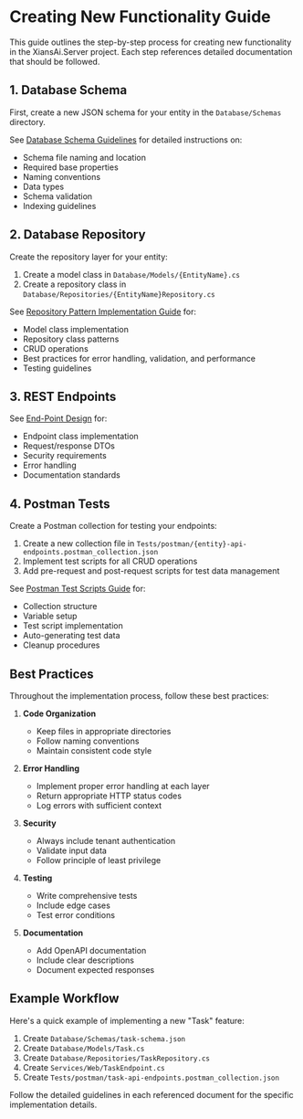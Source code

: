 # Creating New Functionality Guide

This guide outlines the step-by-step process for creating new functionality in the XiansAi.Server project. Each step references detailed documentation that should be followed.

## 1. Database Schema

First, create a new JSON schema for your entity in the `Database/Schemas` directory.

See [Database Schema Guidelines](database-schemas.md) for detailed instructions on:

- Schema file naming and location
- Required base properties
- Naming conventions
- Data types
- Schema validation
- Indexing guidelines

## 2. Database Repository

Create the repository layer for your entity:

1. Create a model class in `Database/Models/{EntityName}.cs`
2. Create a repository class in `Database/Repositories/{EntityName}Repository.cs`

See [Repository Pattern Implementation Guide](database-repositories.md) for:

- Model class implementation
- Repository class patterns
- CRUD operations
- Best practices for error handling, validation, and performance
- Testing guidelines

## 3. REST Endpoints

See [End-Point Design](end-point-design.md) for:

- Endpoint class implementation
- Request/response DTOs
- Security requirements
- Error handling
- Documentation standards

## 4. Postman Tests

Create a Postman collection for testing your endpoints:

1. Create a new collection file in `Tests/postman/{entity}-api-endpoints.postman_collection.json`
2. Implement test scripts for all CRUD operations
3. Add pre-request and post-request scripts for test data management

See [Postman Test Scripts Guide](client-postman-test.md) for:

- Collection structure
- Variable setup
- Test script implementation
- Auto-generating test data
- Cleanup procedures

## Best Practices

Throughout the implementation process, follow these best practices:

1. **Code Organization**
   - Keep files in appropriate directories
   - Follow naming conventions
   - Maintain consistent code style

2. **Error Handling**
   - Implement proper error handling at each layer
   - Return appropriate HTTP status codes
   - Log errors with sufficient context

3. **Security**
   - Always include tenant authentication
   - Validate input data
   - Follow principle of least privilege

4. **Testing**
   - Write comprehensive tests
   - Include edge cases
   - Test error conditions

5. **Documentation**
   - Add OpenAPI documentation
   - Include clear descriptions
   - Document expected responses

## Example Workflow

Here's a quick example of implementing a new "Task" feature:

1. Create `Database/Schemas/task-schema.json`
2. Create `Database/Models/Task.cs`
3. Create `Database/Repositories/TaskRepository.cs`
4. Create `Services/Web/TaskEndpoint.cs`
5. Create `Tests/postman/task-api-endpoints.postman_collection.json`

Follow the detailed guidelines in each referenced document for the specific implementation details.

